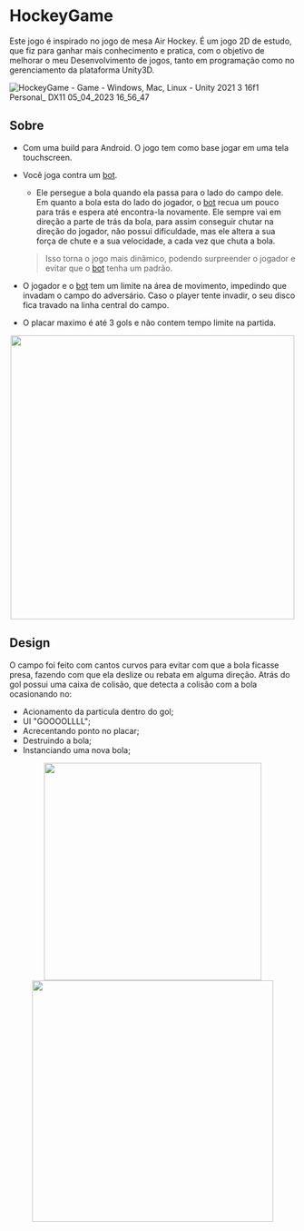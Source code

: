 # HockeyGame
Este jogo é inspirado no jogo de mesa Air Hockey.
É um jogo 2D de estudo, que fiz para ganhar mais conhecimento e pratica, com o objetivo de melhorar o meu Desenvolvimento de jogos, tanto em programação como
no gerenciamento da plataforma Unity3D.

![HockeyGame - Game - Windows, Mac, Linux - Unity 2021 3 16f1 Personal_ _DX11_ 05_04_2023 16_56_47](https://user-images.githubusercontent.com/107483658/230206480-e4411338-8088-4f51-9441-ceaa4c04131a.png)

## Sobre
- Com uma build para Android. O jogo tem como base jogar em uma tela touchscreen.
- Você joga contra um [bot](HockeyGame/Assets/scripts/GameScripts/Bot.cs).
  - Ele persegue a bola quando ela passa para o lado do campo dele. Em quanto a bola esta do lado do jogador, o [bot](HockeyGame/Assets/scripts/GameScripts/Bot.cs) recua um pouco para trás e espera até encontra-la 
  novamente. Ele sempre vai em direção a parte de trás da bola, para assim conseguir chutar na direção do jogador, não possui dificuldade, mas
  ele altera a sua força de chute e a sua velocidade, a cada vez que chuta a bola.
  > Isso torna o jogo mais dinâmico, podendo surpreender o jogador e evitar que o [bot](HockeyGame/Assets/scripts/GameScripts/Bot.cs) tenha um padrão.
- O jogador e o [bot](HockeyGame/Assets/scripts/GameScripts/Bot.cs) tem um limite na área de movimento, impedindo que invadam o campo do adversário. Caso o player tente invadir, o seu disco fica travado na linha central do campo.

- O placar maximo é até 3 gols e não contem tempo limite na partida.

<div align="center">
    <img src= https://user-images.githubusercontent.com/107483658/230387565-e48128b2-4a34-4597-9b49-3d3a6f37e3c5.png width=500px />
</div>

## Design
O campo foi feito com cantos curvos para evitar com que a bola ficasse presa, fazendo com que ela deslize ou rebata em alguma direção.
Atrás do gol possui uma caixa de colisão, que detecta a colisão com a bola ocasionando no:
  - Acionamento da particula dentro do gol;
  - UI "GOOOOLLLL";
  - Acrecentando ponto no placar;
  - Destruindo a bola;
  - Instanciando uma nova bola;

<div align="center">
    <img src= https://user-images.githubusercontent.com/107483658/230357698-9063c1bf-65cd-469f-8f39-b2e5fb2897fb.png width=383px />
    <img src= https://user-images.githubusercontent.com/107483658/230393265-acea757e-6113-4763-873e-19282107cc41.gif width=425px />
    
</div>
